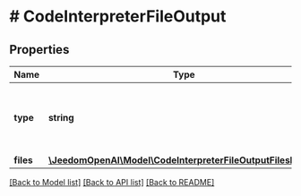 # # CodeInterpreterFileOutput

## Properties

Name | Type | Description | Notes
------------ | ------------- | ------------- | -------------
**type** | **string** | The type of the code interpreter file output. Always &#x60;files&#x60;. |
**files** | [**\JeedomOpenAI\Model\CodeInterpreterFileOutputFilesInner[]**](CodeInterpreterFileOutputFilesInner.md) |  |

[[Back to Model list]](../../README.md#models) [[Back to API list]](../../README.md#endpoints) [[Back to README]](../../README.md)
